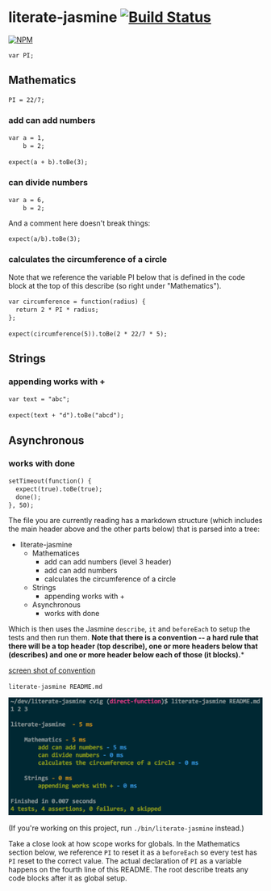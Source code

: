 # literate-jasmine [![Build Status](https://travis-ci.org/cymen/literate-jasmine.png?branch=master)](https://travis-ci.org/cymen/literate-jasmine)
[![NPM](https://nodei.co/npm/literate-jasmine.png?downloads=true&stars=true)](https://npmjs.org/package/literate-jasmine)

    var PI;

## Mathematics

    PI = 22/7;

### add can add numbers

    var a = 1,
        b = 2;

    expect(a + b).toBe(3);

### can divide numbers

    var a = 6,
        b = 2;

And a comment here doesn't break things:

    expect(a/b).toBe(3);

### calculates the circumference of a circle
Note that we reference the variable PI below that is defined in the code
block at the top of this describe (so right under "Mathematics").

    var circumference = function(radius) {
      return 2 * PI * radius;
    };

    expect(circumference(5)).toBe(2 * 22/7 * 5);

## Strings
### appending works with +

    var text = "abc";

    expect(text + "d").toBe("abcd");

## Asynchronous
### works with done

    setTimeout(function() {
      expect(true).toBe(true);
      done();
    }, 50);

The file you are currently reading has a markdown structure (which includes
the main header above and the other parts below) that is parsed into a tree:

* literate-jasmine
  * Mathematices
    * add can add numbers (level 3 header)
    * add can add numbers
    * calculates the circumference of a circle
  * Strings
    * appending works with +
  * Asynchronous
    * works with done

Which is then uses the Jasmine `describe`, `it` and `beforeEach` to setup the
tests and then run them. **Note that there is a convention -- a hard rule that
there will be a top header (top describe), one or more headers below that
(describes) and one or more header below each of those (it blocks).***

[screen shot of convention](convention.png)


`literate-jasmine README.md`

![screen shot of running literate-jasmine on this README.md](console.png)

(If you're working on this project, run `./bin/literate-jasmine` instead.)

Take a close look at how scope works for globals. In the Mathematics section below, we
reference `PI` to reset it as a `beforeEach` so every test has `PI` reset to the correct
value. The actual declaration of `PI` as a variable happens on the fourth line of this
README. The root describe treats any code blocks after it as global setup.
